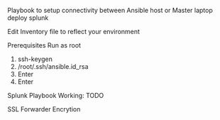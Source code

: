 Playbook to setup connectivity between Ansible host or Master laptop deploy splunk

Edit Inventory file to reflect your environment

Prerequisites 
Run as root
1.	ssh-keygen
2.	/root/.ssh/ansible.id_rsa
3.	Enter
4.	Enter

Splunk Playbook Working:
TODO

SSL Forwarder Encrytion

